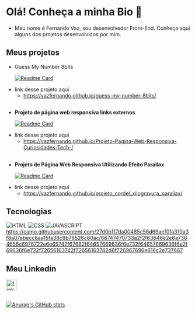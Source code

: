 # Olá! Conheça a minha Bio 👋


   - Meu nome é Fernando Vaz, sou desenvolvedor Front-End. Conheça aqui alguns dos projetos desenvolvidos por mim.
  
## Meus projetos

* Guess My Number 8bits

  [![Readme Card](https://github-readme-stats.vercel.app/api/pin/?username=vazfernando&repo=guess-my-number-8bits)](https://github.com/vazfernando/guess-my-number-8bits)

- link desse projeto aqui
  * https://vazfernando.github.io/guess-my-number-8bits/
##
* **Projeto de página web responsiva links externos**
  
    [![Readme Card](https://github-readme-stats.vercel.app/api/pin/?username=vazfernando&repo=projeto-android)](https://github.com/vazfernando/Projeto-Pagina-Web-Responsiva-Curiosidades-Tech-)
    
- link desse projeto aqui
  * https://vazfernando.github.io/Projeto-Pagina-Web-Responsiva-Curiosidades-Tech-/
##
* **Projeto de Página Web Responsiva Utilizando Efeito Parallax**

    [![Readme Card](https://github-readme-stats.vercel.app/api/pin/?username=vazfernando&repo=projeto_cordel_xilogravura)](https://github.com/vazfernando/projeto_cordel_xilogravura)
    
- link desse projeto aqui
  * https://vazfernando.github.io/projeto_cordel_xilogravura_parallax/

## Tecnologias
![HTML](https://img.shields.io/badge/HTML5-E34F26?style=for-the-badge&logo=html5&logoColor=white)
![CSS](https://img.shields.io/badge/CSS3-1572B6?style=for-the-badge&logo=css3&logoColor=white)
![JAVASCRIPT](https://img.shields.io/badge/JAVASCRIPT-1572B6?style=for-the-badge&logo=css3&logoColor=white) 
https://camo.githubusercontent.com/27d0b117da00485c56d69aef0fa310a3f8a07abecc8aa15fa38c8b78526c60ac/68747470733a2f2f63646e2e6a7364656c6976722e6e65742f67682f64657669636f6e732f64657669636f6e2f69636f6e732f72656163742f72656163742d6f726967696e616c2e737667


## Meu Linkedin
[<img src='https://img.shields.io/badge/LinkedIn-0077B5?style=for-the-badge&logo=linkedin&logoColor=white' alt='Linkedin' height='30'>](https://www.linkedin.com/in/vaz-fernando/)
##
[![Anurag's GitHub stats](https://github-readme-stats.vercel.app/api?username=FernandoVaz)](https://github.com/anuraghazra/github-readme-stats)
